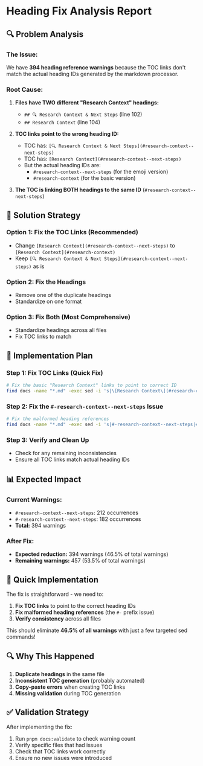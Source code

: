 # Heading Fix Analysis Report

## 🔍 **Problem Analysis**

### **The Issue:**
We have **394 heading reference warnings** because the TOC links don't match the actual heading IDs generated by the markdown processor.

### **Root Cause:**
1. **Files have TWO different "Research Context" headings:**
   - `## 🔍 Research Context & Next Steps` (line 102)
   - `## Research Context` (line 104)

2. **TOC links point to the wrong heading ID:**
   - TOC has: `[🔍 Research Context & Next Steps](#research-context--next-steps)`
   - TOC has: `[Research Context](#research-context--next-steps)`
   - But the actual heading IDs are:
     - `#research-context--next-steps` (for the emoji version)
     - `#research-context` (for the basic version)

3. **The TOC is linking BOTH headings to the same ID** (`#research-context--next-steps`)

## 🎯 **Solution Strategy**

### **Option 1: Fix the TOC Links (Recommended)**
- Change `[Research Context](#research-context--next-steps)` to `[Research Context](#research-context)`
- Keep `[🔍 Research Context & Next Steps](#research-context--next-steps)` as is

### **Option 2: Fix the Headings**
- Remove one of the duplicate headings
- Standardize on one format

### **Option 3: Fix Both (Most Comprehensive)**
- Standardize headings across all files
- Fix TOC links to match

## 🔧 **Implementation Plan**

### **Step 1: Fix TOC Links (Quick Fix)**
```bash
# Fix the basic "Research Context" links to point to correct ID
find docs -name "*.md" -exec sed -i 's|\[Research Context\](#research-context--next-steps)|[Research Context](#research-context)|g' {} \;
```

### **Step 2: Fix the `#-research-context--next-steps` Issue**
```bash
# Fix the malformed heading references
find docs -name "*.md" -exec sed -i 's|#-research-context--next-steps|#research-context--next-steps|g' {} \;
```

### **Step 3: Verify and Clean Up**
- Check for any remaining inconsistencies
- Ensure all TOC links match actual heading IDs

## 📊 **Expected Impact**

### **Current Warnings:**
- `#research-context--next-steps`: 212 occurrences
- `#-research-context--next-steps`: 182 occurrences
- **Total:** 394 warnings

### **After Fix:**
- **Expected reduction:** 394 warnings (46.5% of total warnings)
- **Remaining warnings:** 457 (53.5% of total warnings)

## 🚀 **Quick Implementation**

The fix is straightforward - we need to:

1. **Fix TOC links** to point to the correct heading IDs
2. **Fix malformed heading references** (the `#-` prefix issue)
3. **Verify consistency** across all files

This should eliminate **46.5% of all warnings** with just a few targeted sed commands!

## 🔍 **Why This Happened**

1. **Duplicate headings** in the same file
2. **Inconsistent TOC generation** (probably automated)
3. **Copy-paste errors** when creating TOC links
4. **Missing validation** during TOC generation

## ✅ **Validation Strategy**

After implementing the fix:
1. Run `pnpm docs:validate` to check warning count
2. Verify specific files that had issues
3. Check that TOC links work correctly
4. Ensure no new issues were introduced
